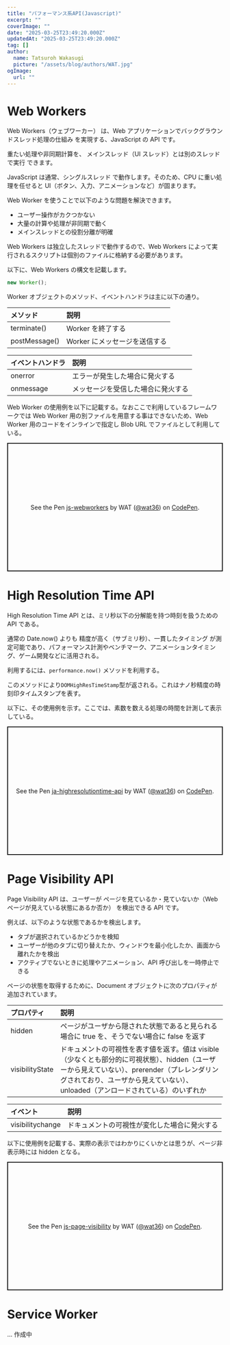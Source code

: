 ```yaml
---
title: "パフォーマンス系API(Javascript)"
excerpt: ""
coverImage: ""
date: "2025-03-25T23:49:20.000Z"
updatedAt: "2025-03-25T23:49:20.000Z"
tag: []
author:
  name: Tatsuroh Wakasugi
  picture: "/assets/blog/authors/WAT.jpg"
ogImage:
  url: ""
---
```


# Web Workers

Web Workers（ウェブワーカー） は、Web アプリケーションでバックグラウンドスレッド処理の仕組み を実現する、JavaScript の API です。

重たい処理や非同期計算を、 メインスレッド（UI スレッド）とは別のスレッドで実行 できます。

JavaScript は通常、シングルスレッド で動作します。そのため、CPU に重い処理を任せると UI（ボタン、入力、アニメーションなど）が固まります。

Web Worker を使うことで以下のような問題を解決できます。

- ユーザー操作がカクつかない
- 大量の計算や処理が非同期で動く
- メインスレッドとの役割分離が明確

Web Workers は独立したスレッドで動作するので、Web Workers によって実行されるスクリプトは個別のファイルに格納する必要があります。

以下に、Web Workers の構文を記載します。

```javascript
new Worker();
```

Worker オブジェクトのメソッド、イベントハンドラは主に以下の通り。

| メソッド      | 説明                          |
| :------------ | :---------------------------- |
| terminate()   | Worker を終了する             |
| postMessage() | Worker にメッセージを送信する |

| イベントハンドラ | 説明                               |
| :--------------- | :--------------------------------- |
| onerror          | エラーが発生した場合に発火する     |
| onmessage        | メッセージを受信した場合に発火する |

Web Worker の使用例を以下に記載する。なおここで利用しているフレームワークでは Web Worker 用の別ファイルを用意する事はできないため、Web Worker 用のコードをインラインで指定し Blob URL でファイルとして利用している。

<p class="codepen" data-height="300" data-default-tab="html,result" data-slug-hash="ZYEVZqm" data-pen-title="js-webworkers" data-user="wat36" style="height: 300px; box-sizing: border-box; display: flex; align-items: center; justify-content: center; border: 2px solid; margin: 1em 0; padding: 1em;">
  <span>See the Pen <a href="https://codepen.io/wat36/pen/ZYEVZqm">
  js-webworkers</a> by WAT (<a href="https://codepen.io/wat36">@wat36</a>)
  on <a href="https://codepen.io">CodePen</a>.</span>
</p>
<script async src="https://public.codepenassets.com/embed/index.js"></script>

# High Resolution Time API

High Resolution Time API とは、ミリ秒以下の分解能を持つ時刻を扱うための API である。

通常の Date.now() よりも 精度が高く（サブミリ秒）、一貫したタイミング が測定可能であり、パフォーマンス計測やベンチマーク、アニメーションタイミング、ゲーム開発などに活用される。

利用するには、`performance.now()` メソッドを利用する。

このメソッドにより`DOMHighResTimeStamp`型が返される。これはナノ秒精度の時刻印タイムスタンプを表す。

以下に、その使用例を示す。ここでは、素数を数える処理の時間を計測して表示している。

<p class="codepen" data-height="300" data-default-tab="html,result" data-slug-hash="LEYMoeW" data-pen-title="ja-highresolutiontime-api" data-user="wat36" style="height: 300px; box-sizing: border-box; display: flex; align-items: center; justify-content: center; border: 2px solid; margin: 1em 0; padding: 1em;">
  <span>See the Pen <a href="https://codepen.io/wat36/pen/LEYMoeW">
  ja-highresolutiontime-api</a> by WAT (<a href="https://codepen.io/wat36">@wat36</a>)
  on <a href="https://codepen.io">CodePen</a>.</span>
</p>
<script async src="https://public.codepenassets.com/embed/index.js"></script>

# Page Visibility API

Page Visibility API は、ユーザーが ページを見ているか・見ていないか（Web ページが見えている状態にあるか否か） を検出できる API です。

例えば、以下のような状態であるかを検出します。

- タブが選択されているかどうかを検知
- ユーザーが他のタブに切り替えたか、ウィンドウを最小化したか、画面から離れたかを検出
- アクティブでないときに処理やアニメーション、API 呼び出しを一時停止できる

ページの状態を取得するために、Document オブジェクトに次のプロパティが追加されています。

| プロパティ      | 説明                                                                                                                                                                                                                            |
| :-------------- | :------------------------------------------------------------------------------------------------------------------------------------------------------------------------------------------------------------------------------ |
| hidden          | ページがユーザから隠された状態であると見られる場合に true を、そうでない場合に false を返す                                                                                                                                     |
| visibilityState | ドキュメントの可視性を表す値を返す。値は visible（少なくとも部分的に可視状態）、hidden（ユーザーから見えていない）、prerender（プレレンダリングされており、ユーザから見えていない）、unloaded（アンロードされている）のいずれか |

| イベント         | 説明                                         |
| :--------------- | :------------------------------------------- |
| visibilitychange | ドキュメントの可視性が変化した場合に発火する |

以下に使用例を記載する、実際の表示ではわかりにくいかとは思うが、ページ非表示時には hidden となる。

<p class="codepen" data-height="300" data-default-tab="html,result" data-slug-hash="azbPgdy" data-pen-title="js-page-visibility" data-user="wat36" style="height: 300px; box-sizing: border-box; display: flex; align-items: center; justify-content: center; border: 2px solid; margin: 1em 0; padding: 1em;">
  <span>See the Pen <a href="https://codepen.io/wat36/pen/azbPgdy">
  js-page-visibility</a> by WAT (<a href="https://codepen.io/wat36">@wat36</a>)
  on <a href="https://codepen.io">CodePen</a>.</span>
</p>
<script async src="https://public.codepenassets.com/embed/index.js"></script>

# Service Worker

... 作成中
